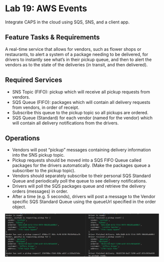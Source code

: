 # Lab 19: AWS Events
Integrate CAPS in the cloud using SQS, SNS, and a client app. 

## Feature Tasks & Requirements
A real-time service that allows for vendors, such as flower shops or restaurants, to alert a system of a package needing to be delivered, for drivers to instantly see what’s in their pickup queue, and then to alert the vendors as to the state of the deliveries (in transit, and then delivered).

## Required Services
- SNS Topic (FIFO): pickup which will receive all pickup requests from vendors.
- SQS Queue (FIFO): packages which will contain all delivery requests from vendors, in order of receipt.
- Subscribe this queue to the pickup topic so all pickups are ordered.
- SQS Queue (Standard) for each vendor (named for the vendor) which will contain all delivery notifications from the drivers.

## Operations
- Vendors will post “pickup” messages containing delivery information into the SNS pickup topic.
- Pickup requests should be moved into a SQS FIFO Queue called packages for the drivers automatically.
(Make the packages queue a subscriber to the pickup topic).
- Vendors should separately subscribe to their personal SQS Standard Queue and periodically poll the queue to see delivery notifications.
- Drivers will poll the SQS packages queue and retrieve the delivery orders (messages) in order.
- After a time (e.g. 5 seconds), drivers will post a message to the Vendor specific SQS Standard Queue using the queueUrl specified in the order object.

<img src="CAPS-CLOUD.png">